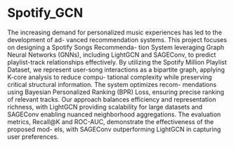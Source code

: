 # Spotify_GCN

The increasing demand for personalized music experiences has led to the development of ad-
vanced recommendation systems. This project focuses on designing a Spotify Songs Recommenda-
tion System leveraging Graph Neural Networks (GNNs), including LightGCN and SAGEConv, to
predict playlist-track relationships effectively. By utilizing the Spotify Million Playlist Dataset, we
represent user-song interactions as a bipartite graph, applying K-core analysis to reduce compu-
tational complexity while preserving critical structural information. The system optimizes recom-
mendations using Bayesian Personalized Ranking (BPR) Loss, ensuring precise ranking of relevant
tracks. Our approach balances efficiency and representation richness, with LightGCN providing
scalability for large datasets and SAGEConv enabling nuanced neighborhood aggregations. The
evaluation metrics, Recall@K and ROC-AUC, demonstrate the effectiveness of the proposed mod-
els, with SAGEConv outperforming LightGCN in capturing user preferences.


